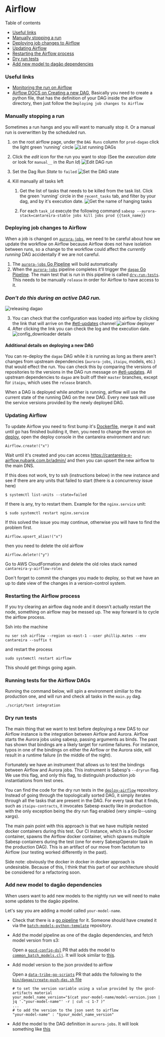 # Airflow

Table of contents

* [Useful links](#useful-links)
* [Manually stopping a run](#manually-stopping-a-run)
* [Deploying job changes to Airflow](#deploying-job-changes-to-airflow)
* [Updating Airflow](#updating-airflow)
* [Restarting the Airflow process](#restarting-the-airflow-process)
* [Dry run tests](#dry-run-tests)
* [Add new model to dagão dependencies](#add-new-model-to-dagão-dependencies)

### Useful links
* [Monitoring the run on Airflow](./monitoring_nightly_run.md)
* [Airflow DOCS on Creating a new DAG](https://airflow.apache.org/tutorial.html), Basically you need to create a python file, that has the definition of your DAG inside the airflow directory, then just follow the `Deploying job changes to Airflow`

### Manually stopping a run

Sometimes a run hangs and you will want to manually stop it. Or a manual run is overwritten by the scheduled run.

1. on the root airflow page, under the `DAG Runs` column for `prod-dagao` click the light green 'running' circle
![List running DAGs](images/running-dags.png)

2. Click the _edit_ icon for the run you want to stop (See the _execution date_ or look for `manual__` in the _Run Id_)
![Edit DAG run](images/edit-dag-runs.png)

3. Set the Dag Run _State_ to `failed`
![Set the DAG state](images/set-dag-run-as-failed.png)

4. Kill manually all tasks left
   1. Get the list of tasks that needs to be killed from the task list. Click the green 'running' circle in the `recent_tasks` tab, and filter by your dag, and by it's execution date.
   ![Get the name of hanging tasks](images/filter-by-tasks.png)

   2. For each `task_id` execute the following command
   `sabesp --aurora-stack=cantareira-stable jobs kill jobs prod {{task_name}}`

### Deploying job changes to Airflow
When a job is changed on [`aurora-jobs`](https://github.com/nubank/aurora-jobs), we need to be careful about how we update the workflow on Airflow because Airflow does not have isolation between runs, so a change to the workflow could affect the *currently running* DAG accidentally if we are not careful.
   1. The [`aurora-jobs` Go Pipeline](https://go.nubank.com.br/go/tab/pipeline/history/aurora-jobs) will build automatically
   2. When the [`aurora-jobs`](https://github.com/nubank/aurora-jobs) pipeline
 completes it'll trigger the [`dagao` Go
 Pipeline](https://go.nubank.com.br/go/pipeline/history/dagao). The main test
 that is run in this pipeline is called [`dry-run-tests`](#dry-run-tests). This needs to be
 manually `release` in order for Airflow to have access to it.

 ### *Don't do this during an active DAG run.*

   ![releasing dagao](images/release_dagao.png)

   3. You can check that the configuration was loaded into airflow by clicking the link that will arrive on the [#etl-updates](https://nubank.slack.com/messages/CCYJHJHR9/) channel
   ![airflow deployer](images/airflow_deployer.png)
   4. After clicking the link you can check the log and the execution date.
   ![config_downloader details](images/airflow_check.png)

#### Additional details on deploying a new DAG

You can re-deploy the `dagao` DAG while it is running as long as there aren't changes from upstream dependencies (`aurora-jobs`, `itaipu`, models, etc.) that would effect the run.
You can check this by comparing the versions of repositories to the versions in the DAG run message on [#etl-updates](https://nubank.slack.com/messages/CCYJHJHR9/).
All upstream dependencies to `dagao` are built off their `master` branches, except for `itaipu`, which uses the `release` branch.

When a DAG is deployed while another is running, airflow will use the current state of the running DAG on the new DAG. Every new task will use the service versions provided by the newly deployed DAG.

### Updating Airflow

To update Airflow you need to first bump it's [Dockerfile](https://github.com/nubank/dockerfiles/blob/master/airflow/Dockerfile), merge it and wait until go has finished building it, then, you need to change the version on [deploy](https://github.com/nubank/deploy/blob/master/lib/recipes/airflow.rb#L21), open the deploy console in the cantareira environment and run:

`Airflow.create!("x")`

Wait until it's created and you can access https://cantareira-x-airflow.nubank.com.br/admin/ and then you can upsert the new airflow to the main DNS.

If this does not work, try to ssh (instructions below) in the new instance and see if there are any units that failed to start (there is a concurrency issue here)

`$ systemctl list-units --state=failed`

If there is any, try to restart them. Example for the `nginx.service` unit:

`$ sudo systemctl restart nginx.service`

If this solved the issue you may continue, otherwise you will have to find the problem first.

`Airflow.upsert_alias!("x")`

then you need to delete the old airflow

`Airflow.delete!("y")`

Go to AWS CloudFormation and delete the old roles stack named `cantareira-y-airflow-roles`

Don't forget to commit the changes you made to deploy, so that we have an up to date view of the changes in a version-control system.

### Restarting the Airflow process

If you try clearing an airflow dag node and it doesn't actually restart the node, something on airflow may be messed up.
The way forward is to cycle the airflow process.

Ssh into the machine

```
nu ser ssh airflow --region us-east-1 --user phillip.mates --env cantareira --suffix t
```

and restart the process

```
sudo systemctl restart airflow
```

This should get things going again.


### Running tests for the Airflow DAGs

Running the command below, will spin a environment similiar to the production one, and will run and check all tasks in the `main.py` dag.

```
./script/test integration
```

### Dry run tests

The main thing that we want to test before deploying a new DAS to our Airflow
instance is the integration between Airflow and Aurora. Airflow starts the
Aurora jobs using sabesp, passing arguments as binds. The past has shown that
bindings are a likely target for runtime failures. For instance, typos in one of
the bindings on either the Airflow or the Aurora side, will result in a runtime
failure (in the middle of the night).

Fortunately we have an instrument that allows us to test the bindings between
Airflow and Aurora jobs. This instrument is Sabesp's `--dryrun` flag. We use
this flag, and only this flag, to distinguish production job instantiations from
test ones.

You can find the code for the dry run tests in the
[`deploy-airflow`](https://github.nubank/deploy-airflow) repository. Instead of
going through the topologically sorted DAG, it simply iterates through all the
tasks that are present in the DAG. For every task that it finds, such as
`itaipu-contracts`, it invocates Sabesp exactly like in production with the only
exception being the dry run flag enabled (very simple--using xargs).

The main pain point with this approach is that we have multiple nested docker
containers during this test. Our CI instance, which is a Go Docker container,
spawns the Airflow docker container, which spawns multiple Sabesp containers
during the test (one for every SabespOperator task in the production DAG). This
is an artifact of our move from factotum to Airflow (our testing worked
differently in the past).

Side note: obviously the docker in docker in docker approach is
undesirable. Because of this, I think that this part of our architecture should
be considered for a refactoring soon.

### Add new model to dagão dependencies

When users want to add new models to the nightly run we will need to make some updates to the dagão pipeline.

Let's say you are adding a model called `your-model-name`.
 - Check that there is a [go pipeline](https://go.nubank.com.br/go/tab/pipeline/history/your-model-name) for it. Someone should have created it via the [`batch-models-python-template`](https://github.com/nubank/batch-models-python-template/) repository.
 - Add the model pipeline as one of the dagão dependencies, and fetch model version from s3:

    Open a [`gocd-config-dsl`](https://github.com/nubank/gocd-config-dsl) PR that adds the model to [`common_batch_models.clj`](https://github.com/nubank/gocd-config-dsl/blob/master/src/gocd_config_dsl/pipelines/common_batch_models.clj). It will look similar to [this](https://github.com/nubank/gocd-config-dsl/pull/904).

 - Add model version to the json provided to airflow

   Open a [`data-tribe-go-scripts`](https://github.com/nubank/data-tribe-go-scripts) PR that adds the following to the [`bin/dagao/create-push-das.sh` file](https://github.com/nubank/data-tribe-go-scripts/blob/master/bin/dagao/create-push-das.sh)
    ```
    # to set the version variable using a value provided by the gocd-artifacts material
    your_model_name_version="$(cat your-model-name/model-version.json | jq '."your-model-name"' -r | cut -c 1-7 )"
    ...
    # to add the version to the json sent to airflow
    "your-model-name" : "$your_model_name_version"
    ```

 - Add the model to the DAG definition in `aurora-jobs`. It will look something like [this](https://github.com/nubank/aurora-jobs/pull/606/files)
